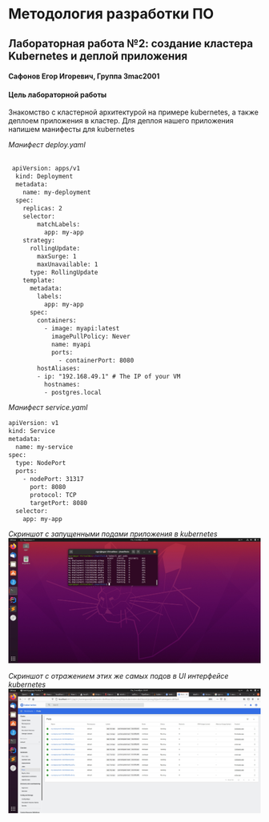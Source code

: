 <h1> Методология разработки ПО</h2>
<h2> Лабораторная работа №2: создание кластера Kubernetes и деплой приложения 
<h4> Сафонов Егор Игоревич, Группа 3mac2001</h4>
<h4>Цель лабораторной работы</h4> 
Знакомство с кластерной архитектурой на примере kubernetes, а также деплоем приложения в кластер.
Для деплоя нашего приложения напишем манифесты для kubernetes

*Манифест deploy.yaml*
<pre>
 <code class = "yaml">
 apiVersion: apps/v1
  kind: Deployment
  metadata:
    name: my-deployment
  spec:
    replicas: 2
    selector:
        matchLabels:
          app: my-app
    strategy:
      rollingUpdate:
        maxSurge: 1
        maxUnavailable: 1
      type: RollingUpdate
    template:
      metadata:
        labels:
          app: my-app
      spec:
        containers:
          - image: myapi:latest
            imagePullPolicy: Never 
            name: myapi
            ports:
              - containerPort: 8080
        hostAliases:
        - ip: "192.168.49.1" # The IP of your VM
          hostnames:
          - postgres.local</code> 
</pre>

*Манифест service.yaml*

<pre>
<code class = "yaml">apiVersion: v1
kind: Service
metadata:
  name: my-service
spec:
  type: NodePort
  ports:
    - nodePort: 31317
      port: 8080
      protocol: TCP
      targetPort: 8080
  selector:
    app: my-app</code>
</pre>
*Скриншот с запущенными подами приложения в kubernetes*
![alt text](p.5.3.jpg "minikube показывает что все поды приложения запущены и работают")

*Скриншот с отражением этих же самых подов в UI интерфейсе kubernetes* 
![alt text](p.5.5.jpg "Ui интерфейс для более наглядного и удобного мониторинга за нашими подами")
